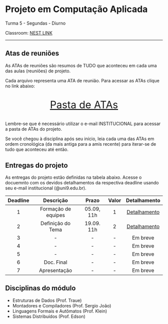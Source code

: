 # Projeto em Computação Aplicada

Turma 5 - Segundas - Diurno

Classroom: [NEST LINK](https://classroom.google.com/c/NDg4ODEyMTQzMjA1?cjc=vhp5fwt)

---

## Atas de reuniões

As ATAs de reuniões são resumos de TUDO que aconteceu em cada uma das aulas (reuniões) de projeto.

Cada arquivo representa uma ATA de reunião. Para acessar as ATAs clique no link abaixo:

<p style="font-size:2.3em;text-align:center">
    <a href="https://drive.google.com/drive/folders/1WP-K-pgBAfulYJ82cHsZGpfMzQ_1Ylp0?usp=sharing" target="_blank">Pasta de ATAs</a>
</p>

Lembre-se que é necessário utilizar o e-mail INSTITUCIONAL para acessar a pasta de ATAs do projeto. 

Se você chegou à disciplina após seu início, leia cada uma das ATAs em ordem cronológica (da mais antiga para a amis recente) para iterar-se de tudo que aconteceu até então.

## Entregas do projeto

As entregas do projeto estão definidas na tabela abaixo. Acesse o docuemnto com os devidos detalhamentos da respectiva deadline usando seu e-mail institucional (@uni9.edu.br).

| Deadline |      Descrição      | Prazo      | Valor | Detalhamento                                                                                                    |
|:--------:|:-------------------:|:----------:|:-----:|:---------------------------------------------------------------------------------------------------------------:|
|    1     | Formação de equipes | 05.09, 11h |   1   |[Detalhamento](https://docs.google.com/document/d/1MTmZUc8gn-ejQVgorNK-Q6mYvckAr97u4u7VqAQ_m8o/edit?usp=sharing) |
|    2     | Definição do Tema   | 19.09. 11h |   2   |[Detalhamento](https://docs.google.com/document/d/1QQhnsOZsoypuBplGWQbSb9W6QrP98o7Cb3FjycH1k8s/edit?usp=sharing) |
|    3     | -                   | -          |   -   | Em breve        |
|    4     | -                   | -          |   -   | Em breve        |
|    5     | -                   | -          |   -   | Em breve        |
|    6     | Doc. Final          | -          |   -   | Em breve        |
|    7     | Apresentação        | -          |   -   | Em breve        |

## Disciplinas do módulo

- Estruturas de Dados (Prof. Traue)
- Montadores e Compiladores (Prof. Sergio João)
- Linguagens Formais e Autômatos (Prof. Klein)
- Sistemas Distribuídos (Prof. Edson)
